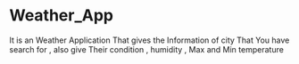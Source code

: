 # Weather_App
It is an Weather Application That gives the Information of  city That You have search for , also give Their condition , humidity , Max and Min temperature
